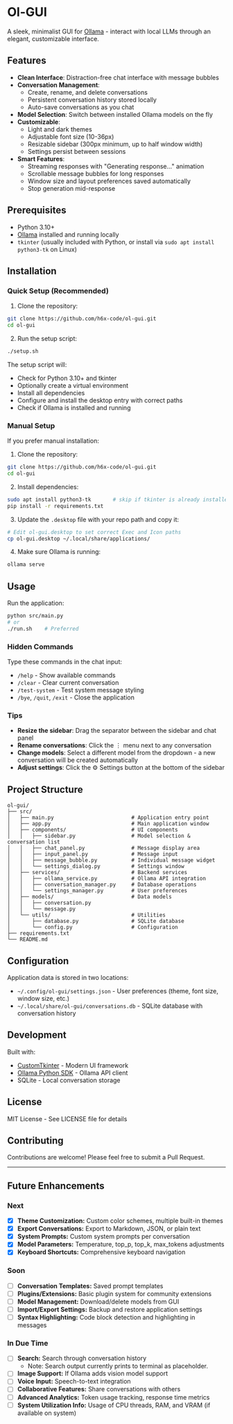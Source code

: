 # Ol-GUI

A sleek, minimalist GUI for [Ollama](https://ollama.ai) - interact with local LLMs through an elegant, customizable interface.

## Features

- **Clean Interface**: Distraction-free chat interface with message bubbles
- **Conversation Management**:
  - Create, rename, and delete conversations
  - Persistent conversation history stored locally
  - Auto-save conversations as you chat
- **Model Selection**: Switch between installed Ollama models on the fly
- **Customizable**:
  - Light and dark themes
  - Adjustable font size (10-36px)
  - Resizable sidebar (300px minimum, up to half window width)
  - Settings persist between sessions
- **Smart Features**:
  - Streaming responses with "Generating response..." animation
  - Scrollable message bubbles for long responses
  - Window size and layout preferences saved automatically
  - Stop generation mid-response

## Prerequisites

- Python 3.10+
- [Ollama](https://ollama.ai) installed and running locally
- `tkinter` (usually included with Python, or install via `sudo apt install python3-tk` on Linux)

## Installation

### Quick Setup (Recommended)

1. Clone the repository:
```bash
git clone https://github.com/h6x-code/ol-gui.git
cd ol-gui
```

2. Run the setup script:
```bash
./setup.sh
```

The setup script will:
- Check for Python 3.10+ and tkinter
- Optionally create a virtual environment
- Install all dependencies
- Configure and install the desktop entry with correct paths
- Check if Ollama is installed and running

### Manual Setup

If you prefer manual installation:

1. Clone the repository:
```bash
git clone https://github.com/h6x-code/ol-gui.git
cd ol-gui
```

2. Install dependencies:
```bash
sudo apt install python3-tk       # skip if tkinter is already installed
pip install -r requirements.txt
```

3. Update the `.desktop` file with your repo path and copy it:
```bash
# Edit ol-gui.desktop to set correct Exec and Icon paths
cp ol-gui.desktop ~/.local/share/applications/
```

4. Make sure Ollama is running:
```bash
ollama serve
```

## Usage

Run the application:
```bash
python src/main.py
# or
./run.sh    # Preferred
```

### Hidden Commands

Type these commands in the chat input:

- `/help` - Show available commands
- `/clear` - Clear current conversation
- `/test-system` - Test system message styling
- `/bye`, `/quit`, `/exit` - Close the application

### Tips

- **Resize the sidebar**: Drag the separator between the sidebar and chat panel
- **Rename conversations**: Click the ⋮ menu next to any conversation
- **Change models**: Select a different model from the dropdown - a new conversation will be created automatically
- **Adjust settings**: Click the ⚙ Settings button at the bottom of the sidebar

## Project Structure

```
ol-gui/
├── src/
│   ├── main.py                         # Application entry point
│   ├── app.py                          # Main application window
│   ├── components/                     # UI components
│   │   ├── sidebar.py                  # Model selection & conversation list
│   │   ├── chat_panel.py               # Message display area
│   │   ├── input_panel.py              # Message input
│   │   ├── message_bubble.py           # Individual message widget
│   │   └── settings_dialog.py          # Settings window
│   ├── services/                       # Backend services
│   │   ├── ollama_service.py           # Ollama API integration
│   │   ├── conversation_manager.py     # Database operations
│   │   └── settings_manager.py         # User preferences
│   ├── models/                         # Data models
│   │   ├── conversation.py
│   │   └── message.py
│   └── utils/                          # Utilities
│       ├── database.py                 # SQLite database
│       └── config.py                   # Configuration
├── requirements.txt
└── README.md
```

## Configuration

Application data is stored in two locations:
- `~/.config/ol-gui/settings.json` - User preferences (theme, font size, window size, etc.)
- `~/.local/share/ol-gui/conversations.db` - SQLite database with conversation history

## Development

Built with:
- [CustomTkinter](https://github.com/TomSchimansky/CustomTkinter) - Modern UI framework
- [Ollama Python SDK](https://github.com/ollama/ollama-python) - Ollama API client
- SQLite - Local conversation storage

## License

MIT License - See LICENSE file for details

## Contributing

Contributions are welcome! Please feel free to submit a Pull Request.

---

## Future Enhancements

### Next
- [x] **Theme Customization:** Custom color schemes, multiple built-in themes
- [x] **Export Conversations:** Export to Markdown, JSON, or plain text
- [x] **System Prompts:** Custom system prompts per conversation
- [x] **Model Parameters:** Temperature, top_p, top_k, max_tokens adjustments
- [x] **Keyboard Shortcuts:** Comprehensive keyboard navigation

### Soon
- [ ] **Conversation Templates:** Saved prompt templates
- [ ] **Plugins/Extensions:** Basic plugin system for community extensions
- [ ] **Model Management:** Download/delete models from GUI
- [ ] **Import/Export Settings:** Backup and restore application settings
- [ ] **Syntax Highlighting:** Code block detection and highlighting in messages

### In Due Time
- [ ] **Search:** Search through conversation history
  - Note: Search output currently prints to terminal as placeholder.
- [ ] **Image Support:** If Ollama adds vision model support
- [ ] **Voice Input:** Speech-to-text integration
- [ ] **Collaborative Features:** Share conversations with others
- [ ] **Advanced Analytics:** Token usage tracking, response time metrics
- [ ] **System Utilization Info:** Usage of CPU threads, RAM, and VRAM (if available on system)
